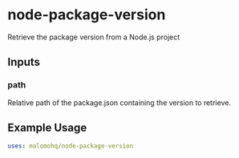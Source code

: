 # node-package-version

Retrieve the package version from a Node.js project

## Inputs

### path

Relative path of the package.json containing the version to retrieve.

## Example Usage

```yaml
uses: malomohq/node-package-version
```
